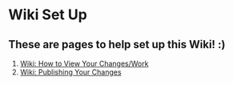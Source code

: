 # Wiki Set Up

## These are pages to help set up this Wiki! :)

1. [Wiki: How to View Your Changes/Work](wiki-local-copy-viewing.md)
2. [Wiki: Publishing Your Changes](wiki-pushing-changes.md)